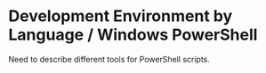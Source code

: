 # Development Environment by Language / Windows PowerShell

Need to describe different tools for PowerShell scripts.
